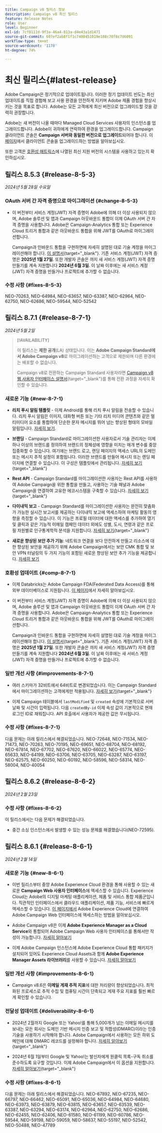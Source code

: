 ```yaml
---
title: Campaign v8 릴리스 정보
description: Campaign v8 최신 릴리스
feature: Release Notes
role: User
level: Beginner
exl-id: 7cf8111d-9f3a-46a4-813a-d4e43a1d1471
source-git-commit: 607ef2ab8f1f1c7400451019e188c70f8c7d6091
workflow-type: tm+mt
source-wordcount: '1178'
ht-degree: 74%

---
```


# 최신 릴리스{#latest-release}

Adobe Campaign은 정기적으로 업데이트됩니다. 이러한 정기 업데이트 빈도는 최신 업데이트를 직접 경험해 보고 사용 환경을 안전하게 지키며 Adobe 제품 경험을 향상시키는 것을 목표로 합니다. Adobe는 모든 고객에게 최신 버전으로 업그레이드할 것을 강력히 권장합니다. 

Adobe는 새 버전이 나올 때마다 Managed Cloud Services 사용자의 인스턴스를 업그레이드합니다. Adobe이 귀하에게 연락하여 환경을 업그레이드합니다. Campaign 클라이언트 콘솔은 **Campaign 서버와 동일한 버전으로 업그레이드**&#x200B;되어야 합니다. 이 [페이지](../start/connect.md#upgrade-ac-console)에서 클라이언트 콘솔을 업그레이드하는 방법을 알아보십시오.

또한 고객은 [호환성 매트릭스](compatibility-matrix.md)에 나열된 최신 지원 버전의 시스템을 사용하고 있는지 확인하십시오.

## 릴리스 8.5.3 {#release-8-5-3}

_2024년 5월 28일 수요일_

### OAuth 서버 간 자격 증명으로 마이그레이션 {#change-8-5-3}

* 이 버전부터 서비스 계정(JWT) 자격 증명이 Adobe에 의해 더 이상 사용되지 않으며, Adobe 솔루션 및 앱과 Campaign 아웃바운드 통합이 이제 OAuth 서버 간 자격 증명을 사용합니다. Adobe은 Campaign-Analytics 통합 또는 Experience Cloud 트리거 통합과 같은 아웃바운드 통합을 위해 JWT를 OAuth로 마이그레이션합니다.

  Campaign과 인바운드 통합을 구현하면에 자세히 설명된 대로 기술 계정을 마이그레이션해야 합니다. [이 설명서](https://developer.adobe.com/developer-console/docs/guides/authentication/ServerToServerAuthentication/migration/){target="_blank"}. 기존 서비스 계정(JWT) 자격 증명은 **2025년 1월 27일**. 또한 개발자 콘솔은 까지 새 서비스 계정(JWT) 자격 증명 만들기를 계속 지원합니다 **2024년 6월 3일**. 이 날짜 이후에는 새 서비스 계정(JWT) 자격 증명을 만들거나 프로젝트에 추가할 수 없습니다.


### 수정 사항 {#fixes-8-5-3}

NEO-70263, NEO-64984, NEO-63657, NEO-63387, NEO-62964, NEO-62750, NEO-62686, NEO-59544, NEO-52542

## 릴리스 8.7.1 {#release-8-7-1}

_2024년 5월 2일_

>[!AVAILABILITY]
>
>이 릴리스는 **제한 공개**(LA) 상태입니다. 이는 **Adobe Campaign Standard에서 Adobe Campaign v8**&#x200B;로 마이그레이션하는 고객으로 제한되며 다른 환경에는 배포할 수 없습니다.
>
>Campaign v8로 전환하는 Campaign Standard 사용자라면 [Campaign v8 웹 사용자 인터페이스 설명서](https://experienceleague.adobe.com/ko/docs/campaign-web/v8/release-notes/acs-migration){target="_blank"}를 통해 전환 과정을 자세히 확인할 수 있습니다.

### 새로운 기능 {#new-8-7-1}

* **리치 푸시 알림 템플릿** - 이제 Android를 통해 리치 푸시 알림을 전송할 수 있습니다. 리치 푸시 알림은 이미지, 대화형 버튼 또는 기타 리치 미디어 콘텐츠와 같은 멀티미디어 요소를 통합하여 단순한 문자 메시지를 뛰어 넘는 향상된 형태의 모바일 알림입니다. [자세히 보기](../send/rich-push.md).

* **브랜딩** - Campaign Standard로 마이그레이션한 사용자로서 기술 관리자는 이제 하나 이상의 브랜드를 정의하여 브랜드의 정체성에 영향을 미치는 매개 변수를 중앙 집중화할 수 있습니다. 여기에는 브랜드 로고, 랜딩 페이지의 액세스 URL의 도메인 또는 메시지 추적 설정이 포함됩니다. 이러한 브랜드를 만들어 메시지 또는 랜딩 페이지에 연결할 수 있습니다. 이 구성은 템플릿에서 관리됩니다. [자세히 보기](https://experienceleague.adobe.com/docs/experience-cloud/campaign/branding/branding-gs.html?lang=ko){target="_blank"}

* **Rest API** - Campaign Standard를 마이그레이션한 사용자는 Rest API를 사용하여 Adobe Campaign을 위한 통합을 만들고, 사용하는 기술 패널과 Adobe Campaign을 연결하여 고유한 에코시스템을 구축할 수 있습니다. [자세히 보기](https://experienceleague.adobe.com/docs/experience-cloud/campaign/apis/get-started-apis.html?lang=ko){target="_blank"}

* **다이내믹 보고** - Campaign Standard를 마이그레이션한 사용자는 완전히 맞춤화가 가능한 실시간 보고서를 제공하는 다이내믹 보고에 액세스하여 마케팅 활동의 영향을 측정할 수 있습니다. 이 기능은 프로필 데이터에 대한 액세스를 추가하여 열기 및 클릭과 같은 기능적 이메일 캠페인 데이터 외에도 성별, 도시, 연령과 같은 프로필 차원별로 인구통계학적 분석을 지원합니다. [자세히 보기](https://experienceleague.adobe.com/docs/experience-cloud/campaign/reporting/get-started-reporting.html?lang=ko){target="_blank"}

* **새로운 향상된 보안 추가 기능**: 네트워크 연결을 보다 안전하게 만들고 리소스에 대한 향상된 보안을 제공하기 위해 Adobe Campaign에서는 보안 CMK 통합 및 보안 VPN 터널링의 두 가지 기능이 포함된 새로운 향상된 보안 추가 기능을 제공합니다. [자세히 보기](../config/enhanced-security.md)


### 호환성 업데이트 {#comp-8-7-1}

* 이제 Databricks는 Adobe Campaign FDA(Federated Data Access)를 통해 외부 데이터베이스로 지원됩니다. [이 페이지](compatibility-matrix.md#FederatedDataAccessFDA)에서 자세히 알아보십시오.

* 이 버전부터 서비스 계정(JWT) 자격 증명이 Adobe에 의해 더 이상 사용되지 않으며, Adobe 솔루션 및 앱과 Campaign 아웃바운드 통합이 이제 OAuth 서버 간 자격 증명을 사용합니다. Adobe은 Campaign-Analytics 통합 또는 Experience Cloud 트리거 통합과 같은 아웃바운드 통합을 위해 JWT를 OAuth로 마이그레이션합니다.

  Campaign과 인바운드 통합을 구현하면에 자세히 설명된 대로 기술 계정을 마이그레이션해야 합니다. [이 설명서](https://developer.adobe.com/developer-console/docs/guides/authentication/ServerToServerAuthentication/migration/){target="_blank"}. 기존 서비스 계정(JWT) 자격 증명은 **2025년 1월 27일**. 또한 개발자 콘솔은 까지 새 서비스 계정(JWT) 자격 증명 만들기를 계속 지원합니다 **2024년 6월 3일**. 이 날짜 이후에는 새 서비스 계정(JWT) 자격 증명을 만들거나 프로젝트에 추가할 수 없습니다.


### 일반 개선 사항 {#improvements-8-7-1}

* 여러 스키마가 32비트에서 64비트로 변경되었습니다. 이는 Campaign Standard에서 마이그레이션하는 고객에게만 적용됩니다. [자세히 보기](https://experienceleague.adobe.com/docs/experience-cloud/campaign/technotes/64-bit-tables.html?lang=ko){target="_blank"}

* 이제 Campaign 테이블에서 `lastModified` 및 `created` 속성에 기본적으로 서버 날짜 및 시간이 입력됩니다. 다음 `createdBy-id` 이제 속성 값이 기본적으로 현재 로그인 ID로 채워집니다. API 호출에서 사용자가 제공한 값은 무시됩니다. <!--This configuration can be changed in the Campaign server configuration file. As a Managed Cloud Services customer, you must reach out to Adobe to change this default configuration.-->

### 수정 사항 {#fixes-8-7-1}

다음 문제는 아래 릴리스에서 해결되었습니다.
NEO-72648, NEO-71534, NEO-71473, NEO-70263, NEO-70195, NEO-69651, NEO-68704, NEO-68192, NEO-67814, NEO-67702, NEO-67620, NEO-66022, NEO-65774, NEO-65633, NEO-64199, NEO-63706, NEO-63705, NEO-63287, NEO-63197, NEO-62575, NEO-60250, NEO-60192, NEO-58596, NEO-58314, NEO-58004, NEO-40054

## 릴리스 8.6.2 {#release-8-6-2}

_2024년 2월 23일_

### 수정 사항 {#fixes-8-6-2}

이 릴리스에서는 다음 문제가 해결되었습니다.

* 중간 소싱 인스턴스에서 발생할 수 있는 성능 문제를 해결했습니다(NEO-72595).

## 릴리스 8.6.1 {#release-8-6-1}

_2024년 2월 14일_

### 새로운 기능 {#new-8-6-1}

* 이번 릴리스부터 중앙 Adobe Experience Cloud 환경을 통해 사용할 수 있는 새로운 **Campaign Web 사용자 인터페이스**&#x200B;에 액세스할 수 있습니다. Experience Cloud는 Adobe의 디지털 마케팅 애플리케이션, 제품 및 서비스 통합 제품군입니다. 직관적인 인터페이스에서 클라우드 애플리케이션, 제품 기능, 서비스에 빠르게 액세스할 수 있습니다. [이 페이지에서](campaign-ui.md#ac-web-ui) Adobe Experience Cloud에 연결하여 Adobe Campaign Web 인터페이스에 액세스하는 방법을 알아보십시오.


* Adobe Campaign v8은 이제 **Adobe Experience Manager as a Cloud Service**&#x200B;와 통합되어 Adobe Campaign Web 사용자 인터페이스를 통해서만 작성이 가능합니다. [자세히 알아보기](../connect/ac-aem.md)

* 이제 Adobe Campaign 인스턴스에 Adobe Experience Cloud 통합 패키지가 설치되어 있어도 Experience Cloud Assets과 함께 **Adobe Experience Manager Assets 라이브러리**&#x200B;를 사용할 수 있습니다. [자세히 알아보기](../connect/ac-aem.md#assets-library)

### 일반 개선 사항 {#improvements-8-6-1}

* Campaign v8.6은 **이메일 게재 추적 지표**&#x200B;에 대한 처리량이 향상되었습니다. 최적화된 프로세스로 추적 수집 및 컴퓨팅 시간이 단축되고 게재 주요 지표를 훨씬 빠르게 확인할 수 있습니다.


### 전달성 업데이트 {#deliverability-8-6-1}

* 2024년 2월까지 Google 또는 Yahoo!를 통해 5,000개가 넘는 이메일 메시지를 보내는 모든 회사는 도메인 기반 메시지 인증 보고 및 적합성(DMARC)이라는 인증 기술을 사용하기 시작해야 합니다. Adobe Campaign에서 사용하는 모든 하위 도메인에 대해 DMARC 레코드를 설정해야 합니다. [자세히 알아보기](https://experienceleague.adobe.com/docs/deliverability-learn/deliverability-best-practice-guide/additional-resources/technotes/implement-dmarc.html?lang=ko){target="_blank"}

* 2024년 6월 1일부터 Google 및 Yahoo!는 발신자에게 원클릭 목록-구독 취소를 준수하도록 요구할 것입니다. 이제 Adobe Campaign에서 이 옵션을 지원합니다. [자세히 알아보기](https://experienceleague.adobe.com/docs/deliverability-learn/deliverability-best-practice-guide/additional-resources/campaign/acc-technical-recommendations.html?lang=ko#one-click-list-unsubscribe){target="_blank"}


### 수정 사항 {#fixes-8-6-1}

다음 문제는 아래 릴리스에서 해결되었습니다.
NEO-67892, NEO-67235, NEO-66797, NEO-66462, NEO-65091, NEO-65036, NEO-64984, NEO-64680, NEO-63973, NEO-63879, NEO-63815, NEO-63657, NEO-63539, NEO-63387, NEO-63294, NEO-63174, NEO-62964, NEO-62750, NEO-62686, NEO-62455, NEO-62406, NEO-61580, NEO-61199, NEO-60786, NEO-59544, NEO-59198, NEO-59059, NEO-58637, NEO-55197, NEO-52542, NEO-50488, NEO-47789
